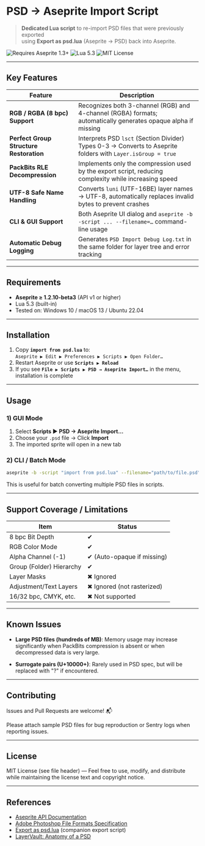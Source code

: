 # PSD → Aseprite Import Script

> **Dedicated Lua script** to re-import PSD files that were previously exported  
> using **Export as psd.lua** (Aseprite → PSD) back into Aseprite.

![Requires Aseprite 1.3+](https://img.shields.io/badge/Requires-Aseprite%201.3%2B-blue)
![Lua 5.3](https://img.shields.io/badge/Lua-5.3-blue)
![MIT License](https://img.shields.io/badge/License-MIT-green)

---

## Key Features

| Feature | Description |
|---------|-------------|
| **RGB / RGBA (8 bpc) Support** | Recognizes both 3-channel (RGB) and 4-channel (RGBA) formats; automatically generates opaque alpha if missing |
| **Perfect Group Structure Restoration** | Interprets PSD `lsct` (Section Divider) Types 0-3 → Converts to Aseprite folders with `Layer.isGroup = true` |
| **PackBits RLE Decompression** | Implements only the compression used by the export script, reducing complexity while increasing speed |
| **UTF-8 Safe Name Handling** | Converts `luni` (UTF-16BE) layer names → UTF-8, automatically replaces invalid bytes to prevent crashes |
| **CLI & GUI Support** | Both Aseprite UI dialog and `aseprite -b -script ... --filename=…` command-line usage |
| **Automatic Debug Logging** | Generates `PSD Import Debug Log.txt` in the same folder for layer tree and error tracking |

---

## Requirements

* **Aseprite ≥ 1.2.10-beta3** (API v1 or higher)
* Lua 5.3 (built-in)
* Tested on: Windows 10 / macOS 13 / Ubuntu 22.04

---

## Installation

1. Copy **`import from psd.lua`** to:  
   `Aseprite ▶ Edit ▶ Preferences ▶ Scripts ▶ Open Folder…`
2. Restart Aseprite or use **`Scripts ▶ Reload`**
3. If you see **`File ▶ Scripts ▶ PSD → Aseprite Import…`** in the menu, installation is complete

---

## Usage

### 1) GUI Mode

1. Select **Scripts ▶ PSD → Aseprite Import…**
2. Choose your `.psd` file → Click **Import**
3. The imported sprite will open in a new tab

### 2) CLI / Batch Mode

```bash
aseprite -b -script "import from psd.lua" --filename="path/to/file.psd"
```

This is useful for batch converting multiple PSD files in scripts.

---

## Support Coverage / Limitations

| Item | Status |
|------|--------|
| 8 bpc Bit Depth | ✔ |
| RGB Color Mode | ✔ |
| Alpha Channel (-1) | ✔ (Auto-opaque if missing) |
| Group (Folder) Hierarchy | ✔ |
| Layer Masks | ✖ Ignored |
| Adjustment/Text Layers | ✖ Ignored (not rasterized) |
| 16/32 bpc, CMYK, etc. | ✖ Not supported |

---

## Known Issues

- **Large PSD files (hundreds of MB)**: Memory usage may increase significantly when PackBits compression is absent or when decompressed data is very large.

- **Surrogate pairs (U+10000+)**: Rarely used in PSD spec, but will be replaced with "?" if encountered.

---

## Contributing

Issues and Pull Requests are welcome! 📬

Please attach sample PSD files for bug reproduction or Sentry logs when reporting issues.

---

## License

MIT License (see file header) — Feel free to use, modify, and distribute while maintaining the license text and copyright notice.

---

## References

- [Aseprite API Documentation](https://github.com/aseprite/api)
- [Adobe Photoshop File Formats Specification](https://www.adobe.com/devnet-apps/photoshop/fileformatashtml/)
- [Export as psd.lua](https://github.com/Tsukina-7mochi/aseprite-scripts/tree/master/psd) (companion export script)
- [LayerVault: Anatomy of a PSD](https://github.com/layervault/psd.rb)
